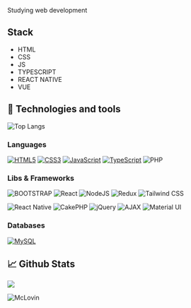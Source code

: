 Studying web development
## Stack

* HTML
* CSS
* JS
* TYPESCRIPT
* REACT NATIVE
* VUE

## 🔧 Technologies and tools

![Top Langs](https://github-readme-stats.vercel.app/api/top-langs/?username=KaioViniciusAlmeidaMendes&layout=compact&theme=dracula)

### Languages
[<img alt="HTML5" src="https://img.shields.io/badge/html5%20-%23E34F26.svg?&style=for-the-badge&logo=html5&logoColor=white"/>](https://developer.mozilla.org/en-US/docs/Web/HTML) 
[<img alt="CSS3" src="https://img.shields.io/badge/css3%20-%231572B6.svg?&style=for-the-badge&logo=css3&logoColor=white"/>](https://developer.mozilla.org/en-US/docs/Web/CSS) 
[<img alt="JavaScript" src="https://img.shields.io/badge/javascript%20-%23323330.svg?&style=for-the-badge&logo=javascript&logoColor=%23F7DF1E"/>](https://developer.mozilla.org/en-US/docs/Web/javascript) 
[<img alt="TypeScript" src="https://img.shields.io/badge/typescript%20-%23007ACC.svg?&style=for-the-badge&logo=typescript&logoColor=white"/>](https://www.typescriptlang.org/) 
<img alt="PHP" src="https://img.shields.io/badge/php%20-%23777BB4.svg?&style=for-the-badge&logo=php&logoColor=white"/>

### Libs & Frameworks
<img alt="BOOTSTRAP" src="https://img.shields.io/badge/Bootstrap-563D7C?style=for-the-badge&logo=bootstrap&logoColor=white"/> <img alt="React" src="https://img.shields.io/badge/react%20-%2320232a.svg?&style=for-the-badge&logo=react&logoColor=%2361DAFB"/>
<img alt="NodeJS" src="https://img.shields.io/badge/node.js%20-%2343853D.svg?&style=for-the-badge&logo=node.js&logoColor=white"/> <img alt="Redux" src="https://img.shields.io/badge/redux-%23593d88.svg?style=for-the-badge&logo=redux&logoColor=white"/>
<img alt="Tailwind CSS" src="https://img.shields.io/badge/Tailwind%20CSS-38B2AC?style=for-the-badge&logo=tailwind-css&logoColor=white"/>

<img alt="React Native" src="https://img.shields.io/badge/react%20native-007ACC?style=for-the-badge&logo=react&logoColor=white"/> <img alt="CakePHP" src="https://img.shields.io/badge/CakePHP%20-%23D33C43.svg?&style=for-the-badge&logo=cakephp&logoColor=white"/> <img alt="jQuery" src="https://img.shields.io/badge/jquery%20-%230769AD.svg?&style=for-the-badge&logo=jquery&logoColor=white"/> <img alt="AJAX" src="https://img.shields.io/badge/AJAX%20-%23323330.svg?&style=for-the-badge&logo=ajax&logoColor=white"/> <img alt="Material UI" src="https://img.shields.io/badge/Material--UI-%230081CB.svg?&style=for-the-badge&logo=material-ui&logoColor=white"/>

### Databases
[<img alt="MySQL" src="https://img.shields.io/badge/MySQL-005C84?style=for-the-badge&logo=mysql&logoColor=white"/>](https://www.mysql.com/)

## 📈 Github Stats
![](https://github-profile-summary-cards.vercel.app/api/cards/profile-details?username=KaioViniciusAlmeidaMendes)






![McLovin](https://media.tenor.com/YWulcxAZi24AAAAC/i-am-mclovin-fogell.gif)


